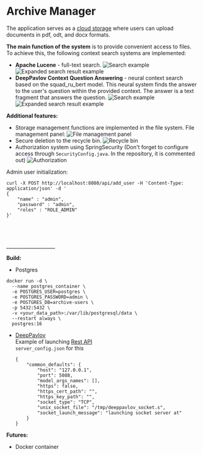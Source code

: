 # Archive Manager

The application serves as a [cloud storage](https://i.imgur.com/XXlISiE.png) where users can upload documents in pdf, odt, and docx formats.

**The main function of the system** is to provide convenient access to files. To achieve this, the following context search systems are implemented:
+ **Apache Lucene** - full-text search.
![Search example](https://i.imgur.com/7Wa31dk.png)
![Expanded search result example](https://i.imgur.com/AqW8NbY.png)
+ **DeepPavlov Context Question Answering** - neural context search based on the squad_ru_bert model. This neural system finds the answer to the user's question within the provided context. The answer is a text fragment that answers the question.
![Search example](https://i.imgur.com/GP08Rqf.png)
![Expanded search result example](https://i.imgur.com/IKnf7LS.png)

**Additional features:**
+ Storage management functions are implemented in the file system. File management panel:
![File management panel](https://i.imgur.com/CWZY3Ww.png)
+ Secure deletion to the recycle bin.
![Recycle bin](https://i.imgur.com/a4nCS8K.png)
+ Authorization system using SpringSecurity (Don't forget to configure access through <code>SecurityConfig.java</code>. In the repository, it is commented out)
![Authorization](https://i.imgur.com/EBIhtGh.png)

Admin user initialization:

```
curl -X POST http://localhost:8080/api/add_user -H 'Content-Type: application/json' -d '
{
    "name" : "admin",
    "password" : "admin",
    "roles" : "ROLE_ADMIN"
}'
```
<br>
<br>
<br>
____________________

**Build:**
+ Postgres
```
docker run -d \
  --name postgres_container \
  -e POSTGRES_USER=postgres \
  -e POSTGRES_PASSWORD=admin \
  -e POSTGRES_DB=archive-users \
  -p 5432:5432 \
  -v <your_data_path>:/var/lib/postgresql/data \
  --restart always \
  postgres:16
```
+ [DeepPavlov](https://docs.deeppavlov.ai/en/master/features/models/SQuAD.html#2.-Get-started-with-the-model) <br>
    Example of launching [Rest API](https://docs.deeppavlov.ai/en/master/integrations/rest_api.html#rest-api-usage-example) <br>
    <code>server_config.json</code> for this
    ```
    {
        "common_defaults": {
            "host": "127.0.0.1",
            "port": 5088,
            "model_args_names": [],
            "https": false,
            "https_cert_path": "",
            "https_key_path": "",
            "socket_type": "TCP",
            "unix_socket_file": "/tmp/deeppavlov_socket.s",
            "socket_launch_message": "launching socket server at"
        }
    }
    ```


**Futures:**
+ Docker container